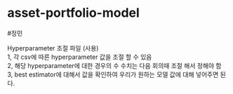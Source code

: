# asset-portfolio-model

#정민<br>

Hyperparameter 조절 파일 (사용)<br>
1, 각 csv에 따른 hyperparameter 값을 조절 할 수 있음<br>
2, 해당 hyperparameter에 대한 경우의 수 수치는 다음 회의때 조절 해서 정해야 함<br>
3, best estimator에 대해서 값을 확인하여 우리가 원하는 모델 값에 대해 넣어주면 된다.<br>

